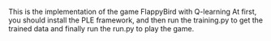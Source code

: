 
This is the implementation of the game FlappyBird with Q-learning
At first, you should install the PLE framework, and then run the training.py to get the trained data and finally run the run.py to play the game.
